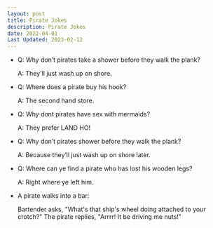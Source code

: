 ```yaml
---
layout: post
title: Pirate Jokes
description: Pirate Jokes
date: 2022-04-01
Last Updated: 2023-02-12
---
```



* Q: Why don’t pirates take a shower before they walk the plank?
  
    A: They'll just wash up on shore.

* Q: Where does a pirate buy his hook?  
  
    A: The second hand store.

* Q: Why dont pirates have sex with mermaids? 
  
    A: They prefer LAND HO!

* Q: Why don’t pirates shower before they walk the plank?
  
    A: Because they’ll just wash up on shore later.

* Q: Where can ye find a pirate who has lost his wooden legs?
    
    A: Right where ye left him.


* A pirate walks into a bar:
  
    Bartender asks, "What's that ship's wheel doing attached to your crotch?"
    The pirate replies, "Arrrr! It be driving me nuts!"